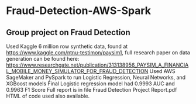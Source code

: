 # Fraud-Detection-AWS-Spark

## Group project on Fraud Detection
Used Kaggle 6 million row synthetic data, found at https://www.kaggle.com/ntnu-testimon/paysim1, full research paper on data generation can be found here: https://www.researchgate.net/publication/313138956_PAYSIM_A_FINANCIAL_MOBILE_MONEY_SIMULATOR_FOR_FRAUD_DETECTION
Used AWS SageMaker and PySpark to run Logistic Regression, Neural Networks, and XGBoost models
Final Logistic regression model had 0.9993 AUC and  0.9963 F1 Score
Full report is in file Fraud Detection Project Report.pdf
HTML of code used also available.
